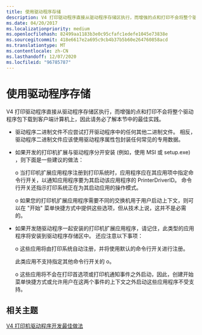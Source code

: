 ```yaml
---
title: 使用驱动程序存储
description: V4 打印驱动程序直接从驱动程序存储区执行，而增强的点和打印不会将整个驱动程序包下载到客户端计算机上，因此请务必了解本节中的最佳实践。
ms.date: 04/20/2017
ms.localizationpriority: medium
ms.openlocfilehash: 82499aa1183b3e0c95cfafc1edefe1045e73838e
ms.sourcegitcommit: 418e6617e2a695c9cb4b37b5b60e264760858acd
ms.translationtype: MT
ms.contentlocale: zh-CN
ms.lasthandoff: 12/07/2020
ms.locfileid: "96785787"
---
```

# <a name="working-with-the-driver-store"></a>使用驱动程序存储


V4 打印驱动程序直接从驱动程序存储区执行，而增强的点和打印不会将整个驱动程序包下载到客户端计算机上，因此请务必了解本节中的最佳实践。

-   驱动程序二进制文件不应尝试打开驱动程序中的任何其他二进制文件。 相反，驱动程序二进制文件应该使用驱动程序属性包封装任何常见的专用数据。

-   如果开发的打印机扩展与驱动程序分开安装 (例如，使用 MSI 或 setup.exe) ，则下面是一些建议的做法：

    o 当打印机扩展应用程序注册到打印系统时，应用程序应在其应用项中指定命令行开关，以通知应用程序要为其启动该应用程序的 PrinterDriverID。 命令行开关还指示打印系统正在为其启动应用的操作模式。

    o 如果您的打印机扩展应用程序需要不同的交换机用于用户启动上下文，则可以在 "开始" 菜单快捷方式中提供这些选项，但从技术上说，这并不是必需的。

-   如果开发随驱动程序一起安装的打印机扩展应用程序，请记住，此类型的应用程序将安装到驱动程序存储区中。 还应注意以下事项：

    o 这些应用将由打印系统自动注册，并将使用默认的命令行开关进行注册。

    此类应用不支持指定其他命令行开关的 o。

    o 这些应用将不会在打印首选项或打印机通知事件之外启动，因此，创建开始菜单快捷方式或允许用户在这两个事件的上下文之外启动这些应用程序不受支持。

## <a name="related-topics"></a>相关主题
[V4 打印机驱动程序开发最佳做法](v4-printer-driver-development-best-practices.md)  



